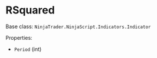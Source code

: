 # RSquared

Base class: `NinjaTrader.NinjaScript.Indicators.Indicator`

Properties:
- `Period` (int)
